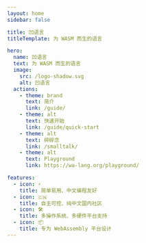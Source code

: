 ```yaml
---
layout: home
sidebar: false

title: 凹语言
titleTemplate: 为 WASM 而生的语言

hero:
  name: 凹语言
  text: 为 WASM 而生的语言
  image:
    src: /logo-shadow.svg
    alt: 凹语言
  actions:
    - theme: brand
      text: 简介
      link: /guide/
    - theme: alt
      text: 快速开始
      link: /guide/quick-start
    - theme: alt
      text: 碎碎念
      link: /smalltalk/
    - theme: alt
      text: Playground
      link: https://wa-lang.org/playground/

features:
  - icon: ⚡️
    title: 简单易用、中文编程友好
  - icon: 🇨🇳
    title: 自主可控、纯中文国内社区
  - icon: 🛠️
    title: 多操作系统、多硬件平台支持
  - icon: 📦
    title: 专为 WebAssembly 平台设计
---
```

